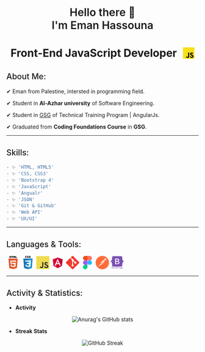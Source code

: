 <h1 align="center" style="font-weight: 600"> 
    Hello there 👋
    <br />
    I'm Eman Hassouna
</h1>

<h1 align="center" style="display: flex; justify-content: center; align-items: center;">
    Front-End JavaScript Developer
    <img src="./images/js.png" width="30" style="margin-left: 1rem;" />
</h1>

<div>
    <h2 style="font-weight: 500; margin-top: 2rem">About Me:</h2>
    <p>✔ Eman from Palestine, intersted in programming field.</p>
    <p>✔ Student in <strong>Al-Azhar university</strong> of Software Engineering.</p>
    <p>✔ Student in <a href="https://gazaskygeeks.com/" target="_blank">GSG</a> of Technical Training Program | AngularJs.</p>
    <p>✔ Graduated from <strong>Coding Foundations Course</strong> in <strong>GSG</strong>.</p>
    
</div>

---

<h2 style="font-weight: 500; margin-top: 2rem">Skills:</h2>

```js
- ✨ 'HTML, HTML5'                                  
- ✨ 'CSS, CSS3'                                   
- ✨ 'Bootstrap 4'                                  
- ✨ 'JavaScript'                                   
- ✨ 'Angualr'                                   
- ✨ 'JSON'
- ✨ 'Git & GitHub'
- ✨ 'Web API'
- ✨ 'UX/UI'                                        
```

---

<h2 style="font-weight: 500; margin-top: 2rem">Languages & Tools:</h2>

<p>
<img src="./images/html.svg" height="35px" />
<img src="./images/css.svg" height="35px" />
<img src="./images/javascript.svg" height="35px" />
<img src="./images/angular.svg" height="35px" />
<img src="./images/git.svg" height="35px" />
<img src="./images/figma.svg" height="35px" />
<img src="./images/postman.svg" height="35px" />
<img src="./images/bootstrap.svg" height="35px" />
</p>

---

<h2 style="font-weight: 500; margin-top: 2rem">Activity & Statistics:</h2>

<div align="center">
<ul align="left">
<li><b>Activity</b></li>
</ul>

![Anurag's GitHub stats](https://github-readme-stats.vercel.app/api?username=EmanHass&show_icons=true)

<ul align="left">
<li><b>Streak Stats</b></li>
</ul>

![GitHub Streak](https://github-readme-streak-stats.herokuapp.com/?user=EmanHass)
   
</div>

